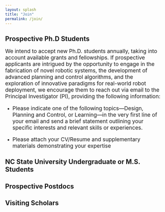 ```yaml
---
layout: splash
title: "Join"
permalink: /join/
---
```


## Prospective Ph.D Students
<p style="font-size:13pt;">
We intend to accept new Ph.D. students annually, taking into account available grants and fellowships. If prospective applicants are intrigued by the opportunity to engage in the fabrication of novel robotic systems, the development of advanced planning and control algorithms, and the exploration of innovative paradigms for real-world robot deployment, we encourage them to reach out via email to the Principal Investigator (PI), providing the following information:
</p>

- <p style="font-size:13pt;"> Please indicate one of the following topics—Design, Planning and Control, or Learning—in the very first line of your email and send a brief statement outlining your specific interests and relevant skills or experiences.
- <p style="font-size:13pt;"> Please attach your CV/Resume and supplementary materials demonstrating your expertise

## NC State University Undergraduate or M.S. Students

## Prospective Postdocs

## Visiting Scholars
